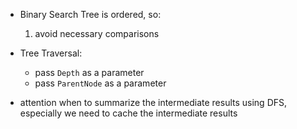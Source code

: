 - Binary Search Tree is ordered, so:

  1. avoid necessary comparisons

- Tree Traversal:

  - pass `Depth` as a parameter
  - pass `ParentNode` as a parameter

- attention when to summarize the intermediate results using DFS, especially we need to cache the intermediate results
